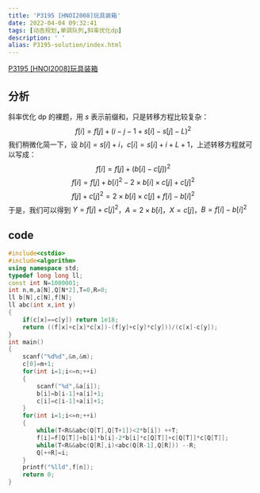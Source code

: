 ```yaml
---
title: 'P3195 [HNOI2008]玩具装箱'
date: 2022-04-04 09:32:41
tags: [动态规划,单调队列,斜率优化dp]
description: ' '
alias: P3195-solution/index.html
---
```


[P3195 [HNOI2008]玩具装箱](https://www.luogu.com.cn/problem/P3195)
## 分析
斜率优化 dp 的裸题，用 $s$ 表示前缀和，只是转移方程比较复杂：
$$f[i]=f[j]+(i-j-1+s[i]-s[j]-L)^2$$
我们稍微化简一下，设 $b[i]=s[i]+i$，$c[i]=s[i]+i+L+1$，上述转移方程就可以写成：
$$f[i]=f[j]+(b[i]-c[j])^2$$
$$f[i]=f[j]+b[i]^2-2 \times b[i] \times c[j]+c[j]^2$$
$$f[j]+c[j]^2=2 \times b[i] \times c[j]+f[i]-b[i]^2$$
于是，我们可以得到 $Y=f[j]+c[j]^2$，$A=2 \times b[i]$，$X=c[j]$，$B=f[i]-b[i]^2$
## code
```cpp
#include<cstdio>
#include<algorithm>
using namespace std;
typedef long long ll;
const int N=1000001;
int n,m,a[N],Q[N*2],T=0,R=0;
ll b[N],c[N],f[N];
ll abc(int x,int y)
{
    if(c[x]==c[y]) return 1e18;
    return ((f[x]+c[x]*c[x])-(f[y]+c[y]*c[y]))/(c[x]-c[y]);
}
int main()
{
    scanf("%d%d",&n,&m);
    c[0]=m+1;
    for(int i=1;i<=n;++i)
    {
        scanf("%d",&a[i]);
        b[i]=b[i-1]+a[i]+1;
        c[i]=c[i-1]+a[i]+1;
    }
    for(int i=1;i<=n;++i)
    {
        while(T<R&&abc(Q[T],Q[T+1])<2*b[i]) ++T;
        f[i]=f[Q[T]]+b[i]*b[i]-2*b[i]*c[Q[T]]+c[Q[T]]*c[Q[T]];
        while(T<R&&abc(Q[R],i)<abc(Q[R-1],Q[R])) --R;
        Q[++R]=i;
    }
    printf("%lld",f[n]);
    return 0;
}
```